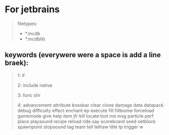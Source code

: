 # For jetbrains
>filetypes:
> *   *.mcdb
> *   *.mcdblib
> 
## keywords (everywere were a space is add a line braek):
> 1:
if 
> 
> 
> 2:
> include
native
> 
> 3:
> func
shr
> 
> 4:
> advancement
attribute
bossbar
clear
clone
damage
data
datapack
debug
difficulty
effect
enchant
ep
execute
fill
fillbiome
forceload
gamemode
give
help
item
jfr
kill
locate
loot
me
msg
particle
perf
place
playsound
recipe
reload
ride
say
scoreboard
seed
setblock
spawnpoint
stopsound
tag
team
tell
tellraw
title
tp
trigger
w
